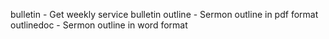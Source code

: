 bulletin - Get weekly service bulletin
outline - Sermon outline in pdf format
outlinedoc - Sermon outline in word format